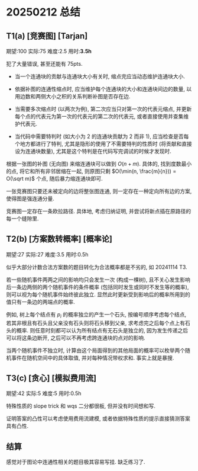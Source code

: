 # 20250212 总结

## T1(a) [竞赛图] [Tarjan]

期望:100 实际:75 难度:2.5 用时:**3.5h**

犯了大量错误, 甚至还能有 75pts.

- 当一个连通块的贡献与连通块大小有关时, 缩点完应当动态维护连通块大小.

- 依据补图的连通性缩点时, 应当维护每个连通块的大小和连通块间边的数量, 以用边数和两侧大小之积的关系判断补图是否存在边.

- 当需要多次缩点时 (以两次为例), 第二次应当只对第一次的代表元缩点, 并更新每个点的代表元为第一次的代表元的第二次的代表元, 或者直接使用并查集维护代表元.

- 当代码中需要特判时 (如大小为 2 的连通块贡献为 2 而非 1), 应当检查是否每个地方都进行了特判, 尤其是隐形的使用了不需要特判的性质时 (将贡献和直接设为连通块数量), 尤其是这个特判是在代码写完调试的时候才发现时.

根据一张图的补图 (无向图) 来缩连通块可以做到 $O(n+m)$. 具体的, 找到度数最小的点, 将它和所有非邻居缩在一起, 则原图只剩 $O(\min(n, \frac{m}{n})) = O(\sqrt m)$ 个点, 随后暴力缩连通块即可.

一张竞赛图只要还未被定向的边将整张图连通, 则一定存在一种定向所有边的方案, 使得图是强连通分量.

竞赛图一定存在一条欧拉路径. 具体地, 考虑归纳证明, 并尝试将新点插在原路径的每一个缝隙里.

## T2(b) [方案数转概率] [概率论]

期望:27 实际:27 难度:3.5 用时:0.5h

似乎大部分计数合法方案数的题目转化为合法概率都是不劣的, 如 20241114 T3.

若一些随机事件两两之间的影响均只会发生一次 (构成一棵树), 且不关心发生影响后一条边两侧的两个随机事件的条件概率 (包括同时发生或同时不发生等的概率), 则可以视为每个随机事件始终彼此独立. 显然此时更新受到影响后的概率所用到的值只有一条边的两端点的概率.

例如, 树上每个结点有 $p_i$ 的概率独立的产生一个石头, 按编号顺序考虑每个结点, 若其非根且有石头且父亲没有石头则将石头移到父亲, 求考虑完之后每个点上有石头的概率. 则任意时刻都可以认为所有结点有无石头是独立的, 因为发生传递之后可以将这条边断开, 之后可以不再考虑跨连通块的点对的影响.

当两个随机事件不独立时, 计算由这个局面得到的其他局面的概率可以枚举两个随机事件在随机空间中的具体取值, 并对每种情况带权求和. 事实上就是暴搜.

## T3(c) [贪心] [模拟费用流]

期望:42 实际:5 难度:5 用时:0.5h

特殊性质的 slope trick 和 wqs 二分都很板, 但并没有时间想和写.

证明答案的凸性可以考虑使用费用流建模, 或者依据特殊性质的提示直接猜测答案具有凸性.

## 结算

感觉对于图论中连通性相关的题目极其容易写挂. 缺乏练习了.
